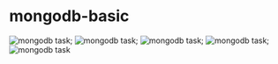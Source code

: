 # mongodb-basic
![mongodb task](./Screenshot(5).png);
![mongodb task](/image/Screenshot(7).png);
![mongodb task](./Screenshot(9).png);
![mongodb task](./Screenshot(12).png);
![mongodb task](/image/Screenshot(4).png)

